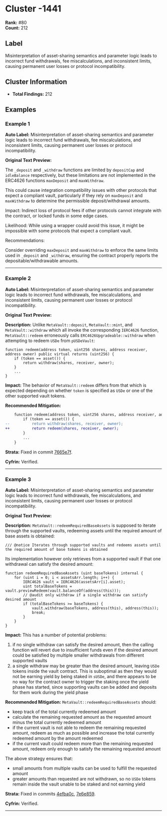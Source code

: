 # Cluster -1441

**Rank:** #80  
**Count:** 212  

## Label
Misinterpretation of asset-sharing semantics and parameter logic leads to incorrect fund withdrawals, fee miscalculations, and inconsistent limits, causing permanent user losses or protocol incompatibility.

## Cluster Information
- **Total Findings:** 212

## Examples

### Example 1

**Auto Label:** Misinterpretation of asset-sharing semantics and parameter logic leads to incorrect fund withdrawals, fee miscalculations, and inconsistent limits, causing permanent user losses or protocol incompatibility.  

**Original Text Preview:**

The `_deposit` and `_withdraw` functions are limited by `depositCap` and `idleBalance` respectively, but these limitations are not implemented in the ERC4626 functions `maxDeposit` and `maxWithdraw`.

This could cause integration compatibility issues with other protocols that expect a compliant vault, particularly if they rely on `maxDeposit` and `maxWithdraw` to determine the permissible deposit/withdrawal amounts.

Impact: Indirect loss of protocol fees if other protocols cannot integrate with the contract, or locked funds in some edge cases.

Likelihood: While using a wrapper could avoid this issue, it might be impossible with some protocols that expect a compliant vault.

Recommendations:

Consider overriding `maxDeposit` and `maxWithdraw` to enforce the same limits used in `_deposit` and `_withdraw`, ensuring the contract properly reports the depositable/withdrawable amounts.

---
### Example 2

**Auto Label:** Misinterpretation of asset-sharing semantics and parameter logic leads to incorrect fund withdrawals, fee miscalculations, and inconsistent limits, causing permanent user losses or protocol incompatibility.  

**Original Text Preview:**

**Description:** Unlike `MetaVault::deposit`, `MetaVault::mint`, and `MetaVault::withdraw` which all invoke the corresponding `IERC4626` function, `MetaVault::redeem` erroneously calls `ERC4626Upgradeable::withdraw` when attempting to redeem `USDe` from `pUSDeVault`:

```solidity
function redeem(address token, uint256 shares, address receiver, address owner) public virtual returns (uint256) {
    if (token == asset()) {
        return withdraw(shares, receiver, owner);
    }
    ...
}
```

**Impact:** The behavior of `MetaVault::redeem` differs from that which is expected depending on whether `token` is specified as `USDe` or one of the other supported vault tokens.

**Recommended Mitigation:**
```diff
    function redeem(address token, uint256 shares, address receiver, address owner) public virtual returns (uint256) {
        if (token == asset()) {
--          return withdraw(shares, receiver, owner);
++          return redeem(shares, receiver, owner);
        }
        ...
    }
```

**Strata:** Fixed in commit [7665e7f](https://github.com/Strata-Money/contracts/commit/7665e7f3cd44d8a025f555737677d2014f4ac8a8).

**Cyfrin:** Verified.

---
### Example 3

**Auto Label:** Misinterpretation of asset-sharing semantics and parameter logic leads to incorrect fund withdrawals, fee miscalculations, and inconsistent limits, causing permanent user losses or protocol incompatibility.  

**Original Text Preview:**

**Description:** `MetaVault::redeemRequiredBaseAssets` is supposed to iterate through the supported vaults, redeeming assets until the required amount of base assets is obtained:
```solidity
/// @notice Iterates through supported vaults and redeems assets until the required amount of base tokens is obtained
```

Its implementation however only retrieves from a supported vault if that one withdrawal can satisfy the desired amount:
```solidity
function redeemRequiredBaseAssets (uint baseTokens) internal {
    for (uint i = 0; i < assetsArr.length; i++) {
        IERC4626 vault = IERC4626(assetsArr[i].asset);
        uint totalBaseTokens = vault.previewRedeem(vault.balanceOf(address(this)));
        // @audit only withdraw if a single withdraw can satisfy desired amount
        if (totalBaseTokens >= baseTokens) {
            vault.withdraw(baseTokens, address(this), address(this));
            break;
        }
    }
}
```

**Impact:** This has a number of potential problems:
1) if no single withdraw can satisfy the desired amount, then the calling function will revert due to insufficient funds even if the desired amount could be satisfied by multiple smaller withdrawals from different supported vaults
2) a single withdraw may be greater than the desired amount, leaving `USDe` tokens inside the vault contract. This is suboptimal as then they would not be earning yield by being staked in `sUSDe`, and there appears to be no way for the contract owner to trigger the staking once the yield phase has started, since supporting vaults can be added and deposits for them work during the yield phase

**Recommended Mitigation:** `MetaVault::redeemRequiredBaseAssets` should:
* keep track of the total currently redeemed amount
* calculate the remaining requested amount as the requested amount minus the total currently redeemed amount
* if the current vault is not able to redeem the remaining requested amount, redeem as much as possible and increase the total currently redeemed amount by the amount redeemed
* if the current vault could redeem more than the remaining requested amount, redeem only enough to satisfy the remaining requested amount

The above strategy ensures that:
* small amounts from multiple vaults can be used to fulfill the requested amount
* greater amounts than requested are not withdrawn, so no `USDe` tokens remain inside the vault unable to be staked and not earning yield

**Strata:** Fixed in commits [4efba0c](https://github.com/Strata-Money/contracts/commit/4efba0c484a3bd6d4934e0f1ec0eb91848c94298), [7e6e859](https://github.com/Strata-Money/contracts/commit/7e6e8594c05ea7e3837ddbe7395b4a15ea34c7e9).

**Cyfrin:** Verified.

---
